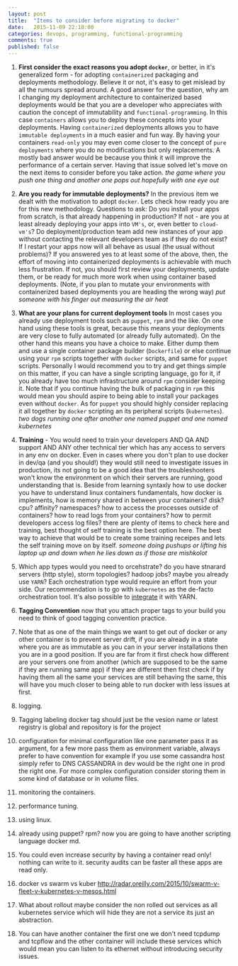 ```yaml
---
layout: post
title:  "Items to consider before migrating to docker"
date:   2015-11-09 22:18:00
categories: devops, programming, functional-programming
comments: true
published: false
---
```

1. **First consider the exact reasons you adopt `docker`**, or better, in it's generalized form - for adopting `containerized` packaging and deployments methodology.  Believe it or not, it's easy to get mislead by all the rumours spread around.  A good answer for the question, why am I changing my deployment architecture to containerized based deployments would be that you are a developer who appreciates with caution the concept of immutability and `functional-programming`.  In this case `containers` allows you to deploy these concepts into your deployments.  Having `containerized` deployments allows you to have `immutable deployments` in a much easier and fun way.  By having your containers `read-only` you may even come closer to the concept of `pure deployments` where you do no modifications but only replacements.  A mostly bad answer would be because you think it will improve the performance of a certain server.  Having that issue solved let's move on the next items to consider before you take action.  *the game where you push one thing and another one pops out hopefully with one eye out*

2. **Are you ready for immutable deployments?** In the previous item we dealt with the motivation to adopt `docker`.  Lets check how ready you are for this new methodology.  Questions to ask: Do you install your apps from scratch, is that already happening in production? If not - are you at least already deploying your apps into `VM's`, or, even better to `cloud-vm's`?  Do deployment/production team add new instances of your app without contacting the relevant developers team as if they do not exist? If I restart your apps now will all behave as usual (the usual without problems)?  If you answered yes to at least some of the above, then, the effort of moving into containerized deployments is achievable with much less frustration.  If not, you should first review your deployments, update them, or be ready for much more work when using container based deployments.  (Note, if you plan to mutate your environments with containerized based deployments you are heading the wrong way) *put someone with his finger out measuring the air heat*

3. **What are your plans for current deployment tools** In most cases you already use deployment tools such as `puppet`, `rpm` and the like.  On one hand using these tools is great, because this means your deployments are very close to fully automated (or already fully automated).  On the other hand this means you have a choice to make.  Either dump them and use a single container package builder (`Dockerfile`) or else continue using your `rpm` scripts together with `docker` scripts, and same for `puppet` scripts.  Personally I would recommend you to try and get things simple on this matter, if you can have a single scripting language, go for it, if you already have too much infrastructure around `rpm` consider keeping it.  Note that if you continue having the bulk of packaging in `rpm` this would mean you should aspire to being able to install your packages even without `docker`.  As for `puppet` you should highly consider replacing it all together by `docker` scripting an its peripheral scripts (`kubernetes`).  *two dogs running one after another one named puppet and one named kubernetes*

4. **Training** - You would need to train your developers AND QA AND support AND ANY other technical tier which has any access to servers in any env on docker.  Even in cases where you don't plan to use docker in dev/qa (and you should!) they would still need to investigate issues in production, its not going to be a good idea that the troubleshooters won't know the environment on which their servers are running, good understanding that is.  Beside from learning syntaxly how to use docker you have to understand linux containers fundamentals, how docker is implements, how is memory shared in between your containers? disk? cpu? affinity? namespaces? how to access the processes outside of containers? how to read logs from your containers? how to permit developers access log files? there are plenty of items to check here and training, best thought of self training is the best option here.  The best way to achieve that would be to create some training receipes and lets the self training move on by itself.  *someone doing pushups or lifting his laptop up and down when he lies down as if those are mishkolot*

4. Which app types would you need to orcehstrate? do you have stnarard servers (http style), storm topologies? hadoop jobs? maybe you already use `YARN`? Each orchestration type would require an effort from your side.  Our recommendation is to go with `kubernetes` as the de-facto orchestration tool.  It's also possible to [integrate](http://hortonworks.com/blog/docker-kubernetes-apache-hadoop-yarn/) it with YARN.



3. **Tagging Convention** now that you attach proper tags to your build you need to think of good tagging convention practice.
4. Note that as one of the main things we want to get out of docker or any other container is to prevent server drift, if you are already in a state where you are as immutable as you can in your server installations then you are in a good position.  If you are far from it first check how different are your servers one from another (which are supposed to be the same if they are running same app) if they are different then first check if by having them all the same your services are still behaving the same, this will have you much closer to being able to run docker with less issues at first.
2. logging.
3. Tagging labeling docker tag should just be the vesion name or latest registry is global and repository is for the project
3. configuration for minimal configuration like one parameter pass it as argument, for a few more pass them as environment variable, always prefer to have convention for example if you use some cassandra host simply refer to DNS CASSANDRA in dev would be the right one in prod the right one.  For more complex configuration consider storing them in some kind of database or in volume files.
4. monitoring the containers.
5. performance tuning.
6. using linux.
7. already using puppet? rpm? now you are going to have another scripting language docker md.
8. You could even increase security by having a container read only! nothing can write to it.  security audits can be faster all these apps are read only.
9. docker vs swarm vs kuber http://radar.oreilly.com/2015/10/swarm-v-fleet-v-kubernetes-v-mesos.html
10. What about rollout maybe consider the non rolled out services as all kubernetes service which will hide they are not a service its just an abstraction.
11. You can have another container the first one we don't need tcpdump and tcpflow and the other container will include these services which would mean you can listen to its ethernet without introducing security issues.

